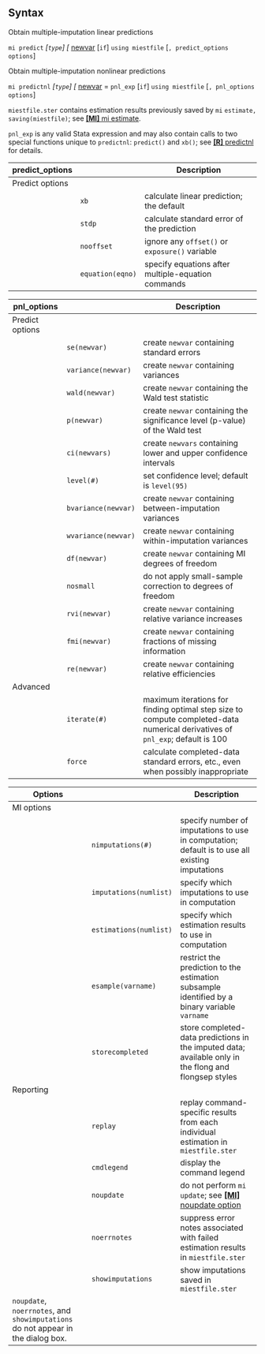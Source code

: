 ## Syntax

Obtain multiple-imputation linear predictions

`mi predict` _\[`type`\] \[_
[newvar](http://www.stata.com/help.cgi?newvar)
\[`if`\] `using miestfile` \[`, predict_options options`\]

Obtain multiple-imputation nonlinear predictions

`mi predictnl` _\[`type`\] \[_
[newvar](http://www.stata.com/help.cgi?newvar)
= `pnl_exp` \[`if`\] `using miestfile` \[`, pnl_options options`\]

`miestfile.ster` contains estimation results previously saved by `mi`
`estimate, saving(miestfile)`; see
[<strong>[MI]</strong> mi estimate](http://www.stata.com/help.cgi?mi_estimate).

`pnl_exp` is any valid Stata expression and may also contain calls to
two special functions unique to `predictnl`: `predict()` and `xb()`; see
[<strong>[R]</strong> predictnl](http://www.stata.com/help.cgi?predictnl)
for details.

| predict\_options |                        | Description                                        |
|------------------|------------------------|----------------------------------------------------|
| Predict options  |                        |                                                    |
|                  | `xb`                   | calculate linear prediction; the default           |
|                  | `stdp`                 | calculate standard error of the prediction         |
|                  | `nooffset`             | ignore any `offset()` or `exposure()` variable     |
|                  | `equation(eqno)` | specify equations after multiple-equation commands |

| pnl\_options    |                     | Description                                                                                                                   |
|-----------------|---------------------|-------------------------------------------------------------------------------------------------------------------------------|
| Predict options |                     |                                                                                                                               |
|                 | `se(newvar)`        | create `newvar` containing standard errors                                                                                    |
|                 | `variance(newvar)`  | create `newvar` containing variances                                                                                          |
|                 | `wald(newvar)`      | create `newvar` containing the Wald test statistic                                                                            |
|                 | `p(newvar)`         | create `newvar` containing the significance level (p-value) of the Wald test                                                  |
|                 | `ci(newvars)`       | create `newvars` containing lower and upper confidence intervals                                                              |
|                 | `level(#)`          | set confidence level; default is `level(95)`                                                                                  |
|                 | `bvariance(newvar)` | create `newvar` containing between-imputation variances                                                                       |
|                 | `wvariance(newvar)` | create `newvar` containing within-imputation variances                                                                        |
|                 | `df(newvar)`        | create `newvar` containing MI degrees of freedom                                                                              |
|                 | `nosmall`           | do not apply small-sample correction to degrees of freedom                                                                    |
|                 | `rvi(newvar)`       | create `newvar` containing relative variance increases                                                                        |
|                 | `fmi(newvar)`       | create `newvar` containing fractions of missing information                                                                   |
|                 | `re(newvar)`        | create `newvar` containing relative efficiencies                                                                              |
| Advanced        |                     |                                                                                                                               |
|                 | `iterate(#)`        | maximum iterations for finding optimal step size to compute completed-data numerical derivatives of `pnl_exp`; default is 100 |
|                 | `force`             | calculate completed-data standard errors, etc., even when possibly inappropriate                                              |

| Options                                                                          |                        | Description                                                                                                                                          |
|----------------------------------------------------------------------------------|------------------------|------------------------------------------------------------------------------------------------------------------------------------------------------|
| MI options                                                                       |                        |                                                                                                                                                      |
|                                                                                  | `nimputations(#)`      | specify number of imputations to use in computation; default is to use all existing imputations                                                      |
|                                                                                  | `imputations(numlist)` | specify which imputations to use in computation                                                                                                      |
|                                                                                  | `estimations(numlist)` | specify which estimation results to use in computation                                                                                               |
|                                                                                  | `esample(varname)`     | restrict the prediction to the estimation subsample identified by a binary variable `varname`                                                        |
|                                                                                  | `storecompleted`       | store completed-data predictions in the imputed data; available only in the flong and flongsep styles                                                |
| Reporting                                                                        |                        |                                                                                                                                                      |
|                                                                                  | `replay`               | replay command-specific results from each individual estimation in `miestfile.ster`                                                                |
|                                                                                  | `cmdlegend`            | display the command legend                                                                                                                           |
|                                                                                  | `noupdate`             | do not perform `mi update`; see [<strong>[MI]</strong> noupdate option](http://www.stata.com/help.cgi?mi_noupdate_option) |
|                                                                                  | `noerrnotes`           | suppress error notes associated with failed estimation results in `miestfile.ster`                                                                 |
|                                                                                  | `showimputations`      | show imputations saved in `miestfile.ster`                                                                                                         |
| `noupdate`, `noerrnotes`, and `showimputations` do not appear in the dialog box. |                        |                                                                                                                                                      |
